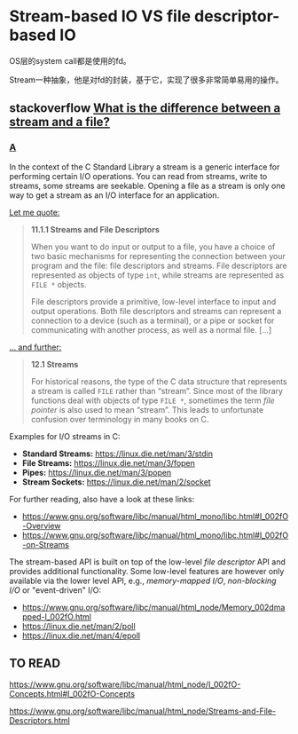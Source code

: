 # Stream-based IO VS file descriptor-based IO

OS层的system call都是使用的fd。

Stream一种抽象，他是对fd的封装，基于它，实现了很多非常简单易用的操作。



## stackoverflow [What is the difference between a stream and a file?](https://stackoverflow.com/questions/20937616/what-is-the-difference-between-a-stream-and-a-file)



### [A](https://stackoverflow.com/a/20937904)

In the context of the C Standard Library a stream is a generic interface for performing certain I/O operations. You can read from streams, write to streams, some streams are seekable. Opening a file as a stream is only one way to get a stream as an I/O interface for an application.

[Let me quote:](https://www.gnu.org/software/libc/manual/html_mono/libc.html#Streams-and-File-Descriptors)

> **11.1.1 Streams and File Descriptors**
>
> When you want to do input or output to a file, you have a choice of two basic mechanisms for representing the connection between your program and the file: file descriptors and streams. File descriptors are represented as objects of type `int`, while streams are represented as `FILE *` objects.
>
> File descriptors provide a primitive, low-level interface to input and output operations. Both file descriptors and streams can represent a connection to a device (such as a terminal), or a pipe or socket for communicating with another process, as well as a normal file. [...]

[... and further:](https://www.gnu.org/software/libc/manual/html_mono/libc.html#Streams)

> **12.1 Streams**
>
> For historical reasons, the type of the C data structure that represents a stream is called `FILE` rather than “stream”. Since most of the library functions deal with objects of type `FILE *`, sometimes the term *file pointer* is also used to mean “stream”. This leads to unfortunate confusion over terminology in many books on C.

Examples for I/O streams in C:

- **Standard Streams:** https://linux.die.net/man/3/stdin
- **File Streams:** https://linux.die.net/man/3/fopen
- **Pipes:** https://linux.die.net/man/3/popen
- **Stream Sockets:** https://linux.die.net/man/2/socket

For further reading, also have a look at these links:

- https://www.gnu.org/software/libc/manual/html_mono/libc.html#I_002fO-Overview
- https://www.gnu.org/software/libc/manual/html_mono/libc.html#I_002fO-on-Streams

The stream-based API is built on top of the low-level *file descriptor* API and provides additional functionality. Some low-level features are however only available via the lower level API, e.g., *memory-mapped I/O*, *non-blocking I/O* or "event-driven" I/O:

- https://www.gnu.org/software/libc/manual/html_node/Memory_002dmapped-I_002fO.html
- https://linux.die.net/man/2/poll
- https://linux.die.net/man/4/epoll

## TO READ

https://www.gnu.org/software/libc/manual/html_node/I_002fO-Concepts.html#I_002fO-Concepts

https://www.gnu.org/software/libc/manual/html_node/Streams-and-File-Descriptors.html